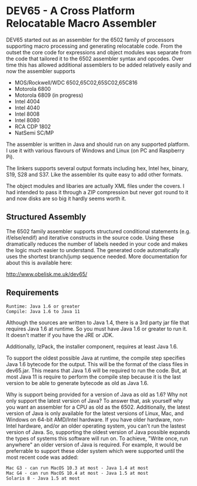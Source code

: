 # DEV65 - A Cross Platform Relocatable Macro Assembler

DEV65 started out as an assembler for the 6502 family of processors supporting macro processing
and generating relocatable code. From the outset the core code for expressions and object modules
was separate from the code that tailored it to the 6502 assembler syntax and opcodes. Over time
this has allowed additional assemblers to be added relatively easily and now the assembler supports

- MOS/Rockwell/WDC 6502,65C02,65SC02,65C816
- Motorola 6800
- Motorola 6809 (in progress)
- Intel 4004
- Intel 4040
- Intel 8008
- Intel 8080
- RCA CDP 1802
- NatSemi SC/MP

The assembler is written in Java and should run on any supported platform. I use it with various
flavours of Windows and Linux (on PC and Raspberry Pi).

The linkers supports several output formats including hex, Intel hex, binary, S19, S28 and S37. Like
the assembler its quite easy to add other formats.

The object modules and libaries are actually XML files under the covers. I had intended to pass it
through a ZIP compression but never got round to it and now disks are so big it hardly seems worth
it.

## Structured Assembly

The 6502 family assembler supports structured conditional statements (e.g. if/else/endif) and
iterative constructs in the source code. Using these dramatically reduces the number of labels
needed in your code and makes the logic much easier to understand. The generated code automatically
uses the shortest branch/jump sequence needed. More documentation for about this is available here:

http://www.obelisk.me.uk/dev65/

## Requirements

    Runtime: Java 1.6 or greater
    Compile: Java 1.6 to Java 11

Although the sources are written to Java 1.4, there is a 3rd party jar file that requires Java 1.6 at
runtime. So you must have Java 1.6 or greater to run it. It doesn't matter if you have the JRE or JDK.

Additionally, IzPack, the installer component, requires at least Java 1.6.

To support the oldest possible Java at runtime, the compile step specifies Java 1.6 bytecode for the
output. This will be the format of the class files in dev65.jar. This means that Java 1.6 will be
required to run the code. But, at most Java 11 is require to perform the compile step because it is
the last version to be able to generate bytecode as old as Java 1.6.

Why is support being provided for a version of Java as old as 1.6? Why not only support the latest
version of Java? To answer that, ask yourself why you want an assembler for a CPU as old as the 6502.
Additionally, the latest version of Java is only available for the latest versions of Linux, Mac,
and Windows on 64-bit AMD/Intel hardware. If you have older hardware, non-Intel hardware, and/or
an older operating system, you can't run the lastest version of Java. So, supporting the oldest
version of Java possible expands the types of systems this software will run on. To achieve,
"Write once, run anywhere" an older version of Java is required. For example,
it would be preferrable to support these older system which were supported until the most recent code
was added:

    Mac G3 - can run MacOS 10.3 at most - Java 1.4 at most
    Mac G4 - can run MacOS 10.4 at most - Java 1.5 at most
    Solaris 8 - Java 1.5 at most

